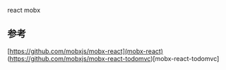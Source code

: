 react mobx 
## 参考
 [https://github.com/mobxjs/mobx-react](mobx-react)
(https://github.com/mobxjs/mobx-react-todomvc)[mobx-react-todomvc]